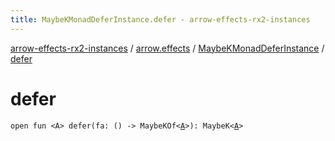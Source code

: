 ```yaml
---
title: MaybeKMonadDeferInstance.defer - arrow-effects-rx2-instances
---
```


[arrow-effects-rx2-instances](../../index.html) / [arrow.effects](../index.html) / [MaybeKMonadDeferInstance](index.html) / [defer](./defer.html)

# defer

`open fun <A> defer(fa: () -> MaybeKOf<`[`A`](defer.html#A)`>): MaybeK<`[`A`](defer.html#A)`>`